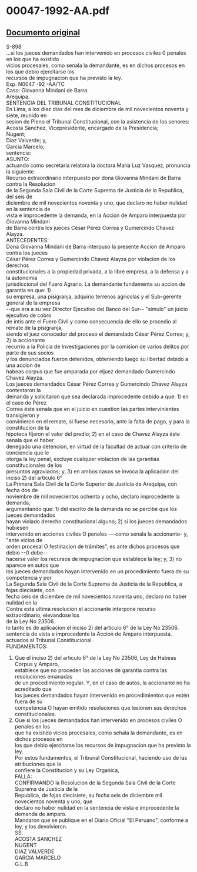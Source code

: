 
00047-1992-AA.pdf
=================
  
[Documento original](https://tc.gob.pe/jurisprudencia/1998/00047-1992-AA.pdf)  
---  
S-898  
...si los jueces demandados han intervenido en procesos civiles 0 penales en los que ha existido  
vicios procesales, como senala la demandante, es en dichos procesos en los que debio ejercitarse los  
recursos de impugnacion que ha previsto la ley.  
Exp. N0047 -92 -AA/TC  
Caso: Giovanna Mindani de Barra.  
Arequipa.  
SENTENCIA DEL TRIBUNAL CONSTITUCIONAL  
En Lima, a los diez dias del mes de diciembre de mil novecientos noventa y siete, reunido en  
sesion de Pleno el Tribunal Constitucional, con la asistencia de los senores:  
Acosta Sanchez, Vicepresidente, encargado de la Presidencia;  
Nugent;  
Diaz Valverde; y,  
Garcia Marcelo;  
sentencia:  
ASUNTO:  
actuando como secretaria relatora la doctora Maria Luz Vasquez, pronuncia la siguiente  
Recurso extraordinario interpuesto por dona Giovanna Mindani de Barra contra la Resolucion  
de la Segunda Sala Civil de la Corte Suprema de Justicia de la Republica, del seis de  
diciembre de mil novecientos noventa y uno, que declaro no haber nulidad en la sentencia de  
vista e improcedente la demanda, en la Accion de Amparo interpuesta por Giovanna Mindani  
de Barra contra los jueces César Pérez Correa y Gumercindo Chavez Alayza.  
ANTECEDENTES:  
Dona Giovanna Mindani de Barra interpuso la presente Accion de Amparo contra los jueces  
César Pérez Correa y Gumercindo Chavez Alayza por violacion de los derechos  
constitucionales a la propiedad privada, a la libre empresa, a la defensa y a la autonomia  
jurisdiccional del Fuero Agrario. La demandante fundamenta su accion de garantia en que: 1)  
su empresa, una pisigranja, adquirio terrenos agricolas y el Sub-gerente general de la empresa  
--que era a su vez Director Ejecutivo del Banco del Sur-- "simulo" un juicio ejecutivo de cobro  
de intis ante el Fuero Civil y como consecuencia de ello se procedio al remate de la pisigranja,  
siendo el juez conocedor del proceso el demandado César Pérez Correa; y, 2) la accionante  
recurrio a la Policia de Investigaciones por la comision de varios delitos por parte de sus socios  
y los denunciados fueron detenidos, obteniendo luego su libertad debido a una accion de  
habeas corpus que fue amparada por eljuez demandado Gumercindo Chavez Alayza.  
Los jueces demandados César Pérez Correa y Gumercindo Chavez Alayza contestaron la  
demanda y solicitaron que sea declarada improcedente debido a que: 1) en el caso de Pérez  
Correa éste senala que en el juicio en cuestion las partes intervinientes transigieron y  
convinieron en el remate, si fuese necesario, ante la falta de pago, y para la constitucion de la  
hipoteca fijaron el valor del predio; 2) en el caso de Chavez Alayza éste senala que el haber  
denegado una detencion, en virtud de la facultad de actuar con criterio de conciencia que le  
otorga la ley penal, excluye cualquier violacion de las garantias constitucionales de los  
presuntos agraviados; y, 3) en ambos casos se invoca la aplicacion del inciso 2) del articulo 6°  
La Primera Sala Civil de la Corte Superior de Justicia de Arequipa, con fecha dos de  
noviembre de mil novecientos ochenta y ocho, declaro improcedente la demanda,  
argumentando que: 1) del escrito de la demanda no se percibe que los jueces demandados  
hayan violado derecho constitucional alguno; 2) si los jueces demandados hubiesen  
intervenido en acciones civiles O penales ---como senala la accionante- y, "ante vicios de  
orden procesal O festinacion de trâmites", es ante dichos procesos que debio --0 debe--  
hacerse valer los recursos de impugnacion que establece la ley; y, 3) no aparece en autos que  
los jueces demandados hayan intervenido en un procedimiento fuera de su competencia y por  
La Segunda Sala Civil de la Corte Suprema de Justicia de la Republica, a fojas diecisiete, con  
fecha seis de diciembre de mil novecientos noventa uno, declaro no haber nulidad en la  
Contra esta ultima resolucion el accionante interpone recurso extraordinario, elevandose los  
de la Ley No 23506.  
lo tanto es de aplicacion el inciso 2) del articulo 6° de la Ley No 23506.  
sentencia de vista e improcedente la Accion de Amparo interpuesta.  
actuados al Tribunal Constitucional.  
FUNDAMENTOS:  
1. Que el inciso 2) del articulo 6° de la Ley No 23506, Ley de Habeas Corpus y Amparo,  
establece que no proceden las acciones de garantia contra las resoluciones emanadas  
de un procedimiento regular. Y, en el caso de autos, la accionante no ha acreditado que  
los jueces demandados hayan intervenido en procedimientos que estén fuera de su  
competencia O hayan emitido resoluciones que lesionen sus derechos constitucionales.  
2. Que si los jueces demandados han intervenido en procesos civiles O penales en los  
que ha existido vicios procesales, como sehala la demandante, es en dichos procesos en  
los que debio ejercitarse los recursos de impugnacion que ha previsto la ley.  
Por estos fundamentos, el Tribunal Constitucional, haciendo uso de las atribuciones que le  
confiere la Constitucion y su Ley Organica,  
FALLA:  
CONFIRMANDO la Resolucion de la Segunda Sala Civil de la Corte Suprema de Justicia de la  
Republica, de fojas diecisiete, su fecha seis de diciembre mil novecientos noventa y uno, que  
declaro no haber nulidad en la sentencia de vista e improcedente la demanda de amparo.  
Mandaron que se publique en el Diario Oficial "EI Peruano", conforme a ley, y los devolvieron.  
SS.  
ACOSTA SANCHEZ  
NUGENT  
DIAZ VALVERDE  
GARCIA MARCELO  
G.L.B